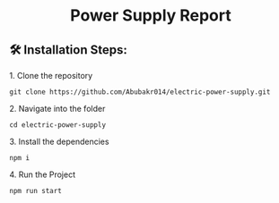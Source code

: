 <h1 align="center" id="title">Power Supply Report</h1>

<h2>🛠️ Installation Steps:</h2>

<p>1. Clone the repository</p>

```
git clone https://github.com/Abubakr014/electric-power-supply.git
```

<p>2. Navigate into the folder</p>

```
cd electric-power-supply
```

<p>3. Install the dependencies</p>

```
npm i
```

<p>4. Run the Project</p>

```
npm run start
```
